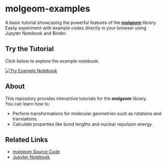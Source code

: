 # molgeom-examples

A basic tutorial showcasing the powerful features of the [**molgeom**](https://github.com/sio-salt/molgeom/tree/main) library.  
Easily experiment with example codes directly in your browser using Jupyter Notebook and Binder.


## Try the Tutorial
Click below to explore the example notebook:

[![Try Example Notebook](https://mybinder.org/badge_logo.svg)](https://mybinder.org/v2/gh/sio-salt/molgeom-examples/main-dev?urlpath=lab/tree/notebooks/tutorial1.ipynb&urlpath=lab/tree/notebooks/tutorial2.ipynb)

## About
This repository provides interactive tutorials for the **molgeom** library.  
You can learn how to:
- Perform transformations for molecular geometries such as rotations and translations.
- Calculate properties like bond lengths and nuclear repulsion energy.


## Related Links
- [molgeom Source Code](https://github.com/sio-salt/molgeom/tree/main)
- [Jupyter Notebook](https://mybinder.org/v2/gh/sio-salt/molgeom-examples/main?labpath=notebooks%2Ftutorial1.ipynb)
